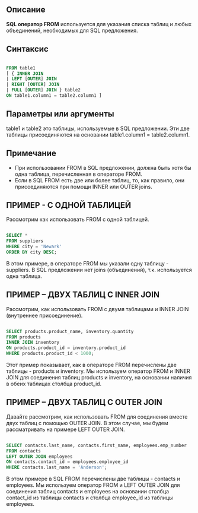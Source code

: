 
## Описание

**SQL оператор FROM** используется для указания списка таблиц и любых объединений, необходимых для SQL предложения.

## Синтаксис

```sql

FROM table1  
[ { INNER JOIN  
| LEFT [OUTER] JOIN  
| RIGHT [OUTER] JOIN  
| FULL [OUTER] JOIN } table2  
ON table1.column1 = table2.column1 ]

```

## Параметры или аргументы

table1 и table2 это таблицы, используемые в SQL предложении. Эти две таблицы присоединяются на основании table1.column1 = table2.column1.

## Примечание

- При использовании FROM в SQL предложении, должна быть хотя бы одна таблица, перечисленная в операторе FROM.
- Если в SQL FROM есть две или более таблиц, то, как правило, они присоединяются при помощи INNER или OUTER joins.

## ПРИМЕР - С ОДНОЙ ТАБЛИЦЕЙ

Рассмотрим как использовать FROM с одной таблицей.

```sql

SELECT *
FROM suppliers
WHERE city = 'Newark'
ORDER BY city DESC;

```

В этом примере, в операторе FROM мы указали одну таблицу - suppliers. В SQL предложении нет joins (объединений), т.к. используется одна таблица.

## ПРИМЕР – ДВУХ ТАБЛИЦ С INNER JOIN

Рассмотрим, как использовать FROM с двумя таблицами и INNER JOIN (внутреннее присоединение).

```sql

SELECT products.product_name, inventory.quantity
FROM products 
INNER JOIN inventory
ON products.product_id = inventory.product_id
WHERE products.product_id < 1000;

```

Этот пример показывает, как в операторе FROM перечислены две таблицы - products и inventory. Мы используем оператор FROM и INNER JOIN для соединения таблиц products и inventory, на основании наличия в обеих таблицах столбца product_id.

## ПРИМЕР – ДВУХ ТАБЛИЦ С OUTER JOIN

Давайте рассмотрим, как использовать FROM для соединения вместе двух таблиц с помощью OUTER JOIN. В этом случае, мы будем рассматривать на примере LEFT OUTER JOIN.

```sql

SELECT contacts.last_name, contacts.first_name, employees.emp_number
FROM contacts
LEFT OUTER JOIN employees
ON contacts.contact_id = employees.employee_id
WHERE contacts.last_name = 'Anderson';

```

В этом примере в SQL FROM перечислены две таблицы - contacts и employees. Мы используем оператор FROM и LEFT OUTER JOIN для соединения таблиц contacts и employees на основании столбца contact_id из таблицы contacts и столбца employee_id из таблицы employees.